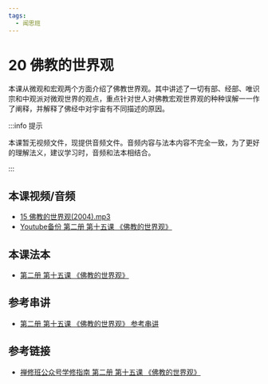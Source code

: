 ```yaml
---
tags:
  - 闻思班
---
```


# 20 佛教的世界观

本课从微观和宏观两个方面介绍了佛教世界观。其中讲述了一切有部、经部、唯识宗和中观派对微观世界的观点，重点针对世人对佛教宏观世界观的种种误解一一作了阐释，并解释了佛经中对宇宙有不同描述的原因。

:::info 提示

本课暂无视频文件，现提供音频文件。音频内容与法本内容不完全一致，为了更好的理解法义，建议学习时，音频和法本相结合。

:::

## 本课视频/音频

* [15 佛教的世界观(2004).mp3](https://s3.ap-northeast-1.wasabisys.com/hdcx/jmy/%e6%85%a7%e7%81%af%e7%a6%85%e4%bf%ae%e8%af%be/%e6%85%a7%e7%81%af%e7%a6%85%e4%bf%ae%e8%af%be%e7%ac%ac%e4%ba%8c%e5%86%8c/15%20%e4%bd%9b%e6%95%99%e7%9a%84%e4%b8%96%e7%95%8c%e8%a7%82(2004).mp3)
* [Youtube备份 第二册 第十五课 《佛教的世界观》](https://www.youtube.com/watch?v=UjAU1pIaTOk&list=PL7aUyQTIJqAjD33MPzguoKwShqtttVmg9&index=21)

## 本课法本

* [第二册 第十五课 《佛教的世界观》](/books/b2/2-14)

## 参考串讲

* [第二册 第十五课 《佛教的世界观》 参考串讲](https://s3.ap-northeast-1.wasabisys.com/hdcx/hdv/f/up/%E4%BD%9B%E6%95%99%E7%9A%84%E4%B8%96%E7%95%8C%E8%A7%82.md.pdf)

## 参考链接

* [禅修班公众号学修指南 第二册 第十五课 《佛教的世界观》](https://mp.weixin.qq.com/s?__biz=MzI2NTQ1NDcxNg==&mid=2247483821&idx=1&sn=41cc48c0daa6ca01f8275259eae33cdd&scene=19#wechat_redirect)
